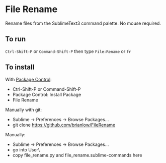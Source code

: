 File Rename
===========

Rename files from the SublimeText3 command palette. No mouse required.

To run
------

`Ctrl-Shift-P` or `Command-Shift-P` then type `File:Rename` or `fr`


To install 
----------

With [Package Control](http://wbond.net/sublime_packages/package_control):

- Ctrl-Shift-P or Command-Shift-P
- Package Control: Install Package
- File Rename

Manually with git:

- Sublime -> Preferences -> Browse Packages... 
- git clone https://github.com/brianlow/FileRename

Manually:

- Sublime -> Preferences -> Browse Packages... 
- go into User\ 
- copy file_rename.py and file_rename.sublime-commands here






